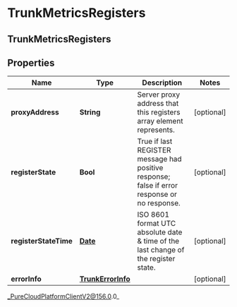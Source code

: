 # TrunkMetricsRegisters

## TrunkMetricsRegisters

## Properties

|Name | Type | Description | Notes|
|------------ | ------------- | ------------- | -------------|
| **proxyAddress** | **String** | Server proxy address that this registers array element represents. | [optional] |
| **registerState** | **Bool** | True if last REGISTER message had positive response; false if error response or no response. | [optional] |
| **registerStateTime** | [**Date**](Date) | ISO 8601 format UTC absolute date &amp; time of the last change of the register state. | [optional] |
| **errorInfo** | [**TrunkErrorInfo**](TrunkErrorInfo) |  | [optional] |



_PureCloudPlatformClientV2@156.0.0_

